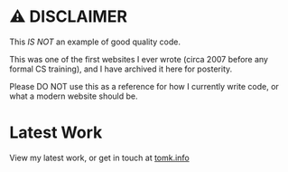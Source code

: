 # ⚠️ DISCLAIMER
This _IS NOT_ an example of good quality code. 

This was one of the first websites I ever wrote (circa 2007 before any formal CS training), and I have archived it here for posterity. 

Please DO NOT use this as a reference for how I currently write code, or what a modern website should be.

# Latest Work
View my latest work, or get in touch at [tomk.info](www.tomk.info)
